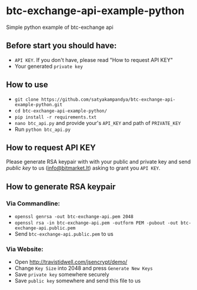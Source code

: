 # btc-exchange-api-example-python
Simple python example of btc-exchange api

## Before start you should have:
* `API KEY`. If you don't have, please read "How to request API KEY"
* Your generated `private key`

## How to use
* `git clone https://github.com/satyakampandya/btc-exchange-api-example-python.git`
* `cd btc-exchange-api-example-python/`
* `pip install -r requirements.txt`
* `nano btc_api.py` and provide your's `API_KEY` and path of `PRIVATE_KEY`
* Run `python btc_api.py`

## How to request API KEY
Please generate RSA keypair with with your public and private key and send _public key_ to us (info@bitmarket.lt) asking to grant you `API KEY`. 

## How to generate RSA keypair
### Via Commandline: 
* `openssl genrsa -out btc-exchange-api.pem 2048`
* `openssl rsa -in btc-exchange-api.pem -outform PEM -pubout -out btc-exchange-api.public.pem`
* Send `btc-exchange-api.public.pem` to us

### Via Website:
* Open http://travistidwell.com/jsencrypt/demo/
* Change `Key Size` into 2048 and press `Generate New Keys`
* Save `private key` somewhere securely
* Save `public key` somewhere and send this file to us
